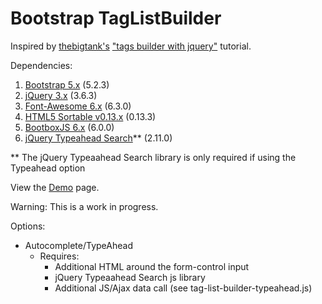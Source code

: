 # Bootstrap TagListBuilder

Inspired by [thebigtank's](https://github.com/thebigtank) ["tags builder with jquery"](https://github.com/thebigtank/tags-builder-with-jquery) tutorial.

Dependencies:
1. [Bootstrap 5.x](https://getbootstrap.com/) (5.2.3)
2. [jQuery 3.x](https://jquery.com/) (3.6.3)
3. [Font-Awesome 6.x](https://fontawesome.com/) (6.3.0)
4. [HTML5 Sortable v0.13.x](https://lukasoppermann.github.io/html5sortable/) (0.13.3)
5. [BootboxJS 6.x](http://bootboxjs.com/) (6.0.0)
6. [jQuery Typeahead Search](http://www.runningcoder.org/jquerytypeahead/)** (2.11.0)

** The jQuery Typeaahead Search library is only required if using the Typeahead option

View the [Demo](https://fortress4.github.io/tag-list-builder/) page.

Warning: This is a work in progress.

Options:

* Autocomplete/TypeAhead
  * Requires:
    * Additional HTML around the form-control input
    * jQuery Typeaahead Search js library
    * Additional JS/Ajax data call (see tag-list-builder-typeahead.js)



